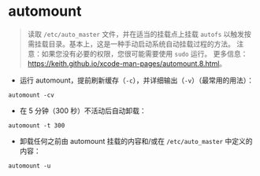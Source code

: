 # automount

> 读取 `/etc/auto_master` 文件，并在适当的挂载点上挂载 `autofs` 以触发按需挂载目录。基本上，这是一种手动启动系统自动挂载过程的方法。
> 注意：如果您没有必要的权限，您很可能需要使用 `sudo` 运行。
> 更多信息：<https://keith.github.io/xcode-man-pages/automount.8.html>。

- 运行 automount，提前刷新缓存（`-c`），并详细输出（`-v`）（最常用的用法）：

`automount -cv`

- 在 5 分钟（300 秒）不活动后自动卸载：

`automount -t 300`

- 卸载任何之前由 automount 挂载的内容和/或在 `/etc/auto_master` 中定义的内容：

`automount -u`